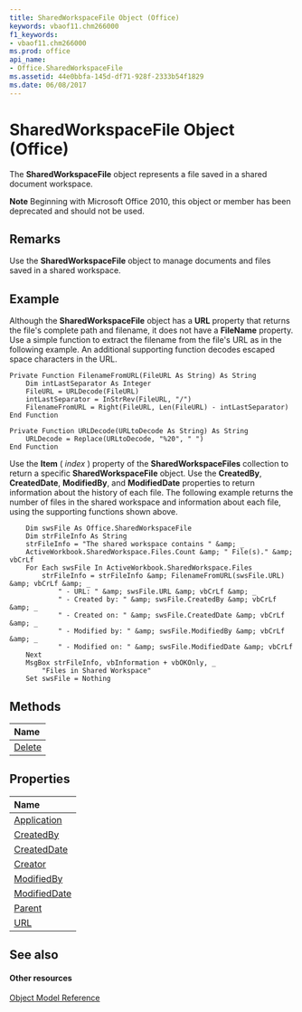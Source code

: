 ```yaml
---
title: SharedWorkspaceFile Object (Office)
keywords: vbaof11.chm266000
f1_keywords:
- vbaof11.chm266000
ms.prod: office
api_name:
- Office.SharedWorkspaceFile
ms.assetid: 44e0bbfa-145d-df71-928f-2333b54f1829
ms.date: 06/08/2017
---
```



# SharedWorkspaceFile Object (Office)

The  **SharedWorkspaceFile** object represents a file saved in a shared document workspace.


 **Note**  Beginning with Microsoft Office 2010, this object or member has been deprecated and should not be used.


## Remarks

Use the  **SharedWorkspaceFile** object to manage documents and files saved in a shared workspace.


## Example

Although the  **SharedWorkspaceFile** object has a **URL** property that returns the file's complete path and filename, it does not have a **FileName** property. Use a simple function to extract the filename from the file's URL as in the following example. An additional supporting function decodes escaped space characters in the URL.


```
Private Function FilenameFromURL(FileURL As String) As String 
    Dim intLastSeparator As Integer 
    FileURL = URLDecode(FileURL) 
    intLastSeparator = InStrRev(FileURL, "/") 
    FilenameFromURL = Right(FileURL, Len(FileURL) - intLastSeparator) 
End Function 
 
Private Function URLDecode(URLtoDecode As String) As String 
    URLDecode = Replace(URLtoDecode, "%20", " ") 
End Function 

```

Use the  **Item** ( _index_ ) property of the **SharedWorkspaceFiles** collection to return a specific **SharedWorkspaceFile** object. Use the **CreatedBy**, **CreatedDate**, **ModifiedBy**, and **ModifiedDate** properties to return information about the history of each file. The following example returns the number of files in the shared workspace and information about each file, using the supporting functions shown above.




```
    Dim swsFile As Office.SharedWorkspaceFile 
    Dim strFileInfo As String 
    strFileInfo = "The shared workspace contains " &amp; _ 
    ActiveWorkbook.SharedWorkspace.Files.Count &amp; " File(s)." &amp; vbCrLf 
    For Each swsFile In ActiveWorkbook.SharedWorkspace.Files 
        strFileInfo = strFileInfo &amp; FilenameFromURL(swsFile.URL) &amp; vbCrLf &amp; _ 
            " - URL: " &amp; swsFile.URL &amp; vbCrLf &amp; _ 
            " - Created by: " &amp; swsFile.CreatedBy &amp; vbCrLf &amp; _ 
            " - Created on: " &amp; swsFile.CreatedDate &amp; vbCrLf &amp; _ 
            " - Modified by: " &amp; swsFile.ModifiedBy &amp; vbCrLf &amp; _ 
            " - Modified on: " &amp; swsFile.ModifiedDate &amp; vbCrLf 
    Next 
    MsgBox strFileInfo, vbInformation + vbOKOnly, _ 
        "Files in Shared Workspace" 
    Set swsFile = Nothing 

```


## Methods



|**Name**|
|:-----|
|[Delete](sharedworkspacefile-delete-method-office.md)|

## Properties



|**Name**|
|:-----|
|[Application](sharedworkspacefile-application-property-office.md)|
|[CreatedBy](sharedworkspacefile-createdby-property-office.md)|
|[CreatedDate](sharedworkspacefile-createddate-property-office.md)|
|[Creator](sharedworkspacefile-creator-property-office.md)|
|[ModifiedBy](sharedworkspacefile-modifiedby-property-office.md)|
|[ModifiedDate](sharedworkspacefile-modifieddate-property-office.md)|
|[Parent](sharedworkspacefile-parent-property-office.md)|
|[URL](sharedworkspacefile-url-property-office.md)|

## See also


#### Other resources


[Object Model Reference](http://msdn.microsoft.com/library/499c789a-aba2-0fad-649a-0ea964cd3b5e%28Office.15%29.aspx)
